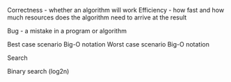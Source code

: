Correctness - whether an algorithm will work
Efficiency - how fast and how much resources does the algorithm need to arrive at the result


Bug - a mistake in a program or algorithm

Best case scenario Big-O notation
Worst case scenario Big-O notation

Search

Binary search (log2n)
